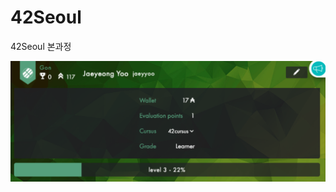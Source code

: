# 42Seoul
42Seoul 본과정

<a href="https://pushy-barnacle-128.notion.site/42-039322548e0a48e38f7015c3980bc9c0?pvs=4"><img src="./42seoul-stats.png" width="800"></a>

